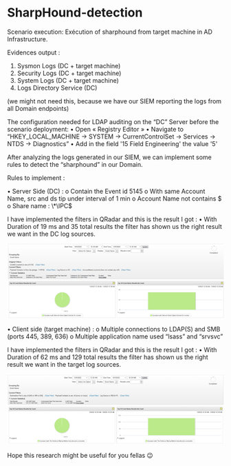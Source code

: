 # SharpHound-detection

Scenario execution:
Exécution of sharphound from target machine in AD Infrastructure.

Evidences output :
1.	Sysmon Logs (DC + target machine)
2.	Security Logs (DC + target machine)
3.	System Logs  (DC + target machine)
4.	Logs Directory Service (DC)

(we might not need this, because we have our SIEM reporting the logs from all Domain endpoints)

The configuration needed for LDAP auditing on the “DC” Server before the scenario deployment: 
•	Open « Registry Editor » 
•	Navigate to “HKEY_LOCAL_MACHINE -> SYSTEM -> CurrentControlSet -> Services -> NTDS -> Diagnostics”
•	Add in the field '15 Field Engineering' the value '5'


After analyzing the logs generated in our SIEM, we can implement some rules to detect the “sharphound” in our Domain. 

Rules to implement :

•	Server Side (DC) : 
o	Contain the Event id 5145
o	With same Account Name, src and ds tip under interval of 1 min
o	Account Name not contains $
o	Share name : \\*\IPC$


I have implemented the filters in QRadar and this is the result I got : 
•	With Duration of 19 ms and 35 total results the filter has shown us the right result we want in the DC log sources.

![alt text](https://github.com/chnz2k/SharpHound-detection/blob/main/1.png?raw=true)

 
•	Client side (target machine) :
o	Multiple connections to LDAP(S) and SMB  (ports 445, 389, 636)
o	Multiple application name used “lsass” and “srvsvc”

I have implemented the filters in QRadar and this is the result I got : 
•	With Duration of 62 ms and 129 total results the filter has shown us the right result we want in the target log sources.

![alt text](https://github.com/chnz2k/SharpHound-detection/blob/main/2.png?raw=true)
 

Hope this research might be useful for you fellas 😉
